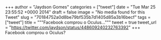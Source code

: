 
+++
author = "Jaydson Gomes"
categories = ["tweet"]
date = "Tue Mar 25 23:55:52 +0000 2014"
draft = false
image = "No media found for this Tweet"
slug = "70184752a0d8be79bf535b7d1405d85a3b16becf"
tags = ["tweet"]
title = """Facebook comprou o Oculus..."""
tweet = true
tweet_url = "https://twitter.com/jaydson/status/448609240232763392"
+++
Facebook comprou o Oculus?
